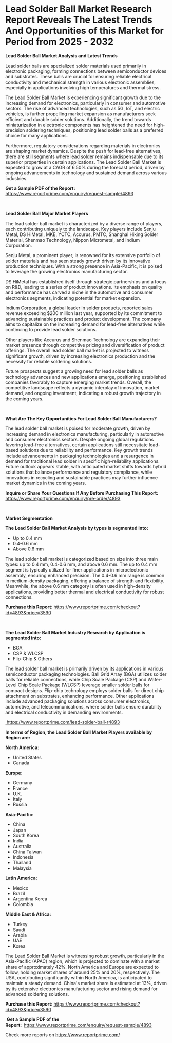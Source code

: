 <p><h1>Lead Solder Ball Market Research Report Reveals The Latest Trends And Opportunities of this Market for Period from 2025 - 2032</h1></p><p><strong>Lead Solder Ball Market Analysis and Latest Trends</strong></p>
<p><p>Lead solder balls are specialized solder materials used primarily in electronic packaging, forming connections between semiconductor devices and substrates. These balls are crucial for ensuring reliable electrical conductivity and mechanical strength in various electronic assemblies, especially in applications involving high temperatures and thermal stress.</p><p>The Lead Solder Ball Market is experiencing significant growth due to the increasing demand for electronics, particularly in consumer and automotive sectors. The rise of advanced technologies, such as 5G, IoT, and electric vehicles, is further propelling market expansion as manufacturers seek efficient and durable solder solutions. Additionally, the trend towards miniaturization in electronic components has heightened the need for high-precision soldering techniques, positioning lead solder balls as a preferred choice for many applications.</p><p>Furthermore, regulatory considerations regarding materials in electronics are shaping market dynamics. Despite the push for lead-free alternatives, there are still segments where lead solder remains indispensable due to its superior properties in certain applications. The Lead Solder Ball Market is expected to grow at a CAGR of 6.50% during the forecast period, driven by ongoing advancements in technology and sustained demand across various industries.</p></p>
<p><strong>Get a Sample PDF of the Report:&nbsp;</strong> <a href="https://www.reportprime.com/enquiry/request-sample/4893?utm_campaign=3291&utm_medium=2&utm_source=Github&utm_content=ia&utm_term=19032025&utm_id=lead-solder-ball">https://www.reportprime.com/enquiry/request-sample/4893</a></p>
<p>&nbsp;</p>
<p><strong>Lead Solder Ball Major Market Players</strong></p>
<p><p>The lead solder ball market is characterized by a diverse range of players, each contributing uniquely to the landscape. Key players include Senju Metal, DS HiMetal, MKE, YCTC, Accurus, PMTC, Shanghai Hiking Solder Material, Shenmao Technology, Nippon Micrometal, and Indium Corporation. </p><p>Senju Metal, a prominent player, is renowned for its extensive portfolio of solder materials and has seen steady growth driven by its innovative production techniques. With a strong presence in Asia-Pacific, it is poised to leverage the growing electronics manufacturing sector.</p><p>DS HiMetal has established itself through strategic partnerships and a focus on R&D, leading to a series of product innovations. Its emphasis on quality and performance has carved a niche in the automotive and consumer electronics segments, indicating potential for market expansion.</p><p>Indium Corporation, a global leader in solder products, reported sales revenue exceeding $200 million last year, supported by its commitment to advancing sustainable practices and product development. The company aims to capitalize on the increasing demand for lead-free alternatives while continuing to provide lead solder solutions.</p><p>Other players like Accurus and Shenmao Technology are expanding their market presence through competitive pricing and diversification of product offerings. The overall lead solder ball market is projected to witness significant growth, driven by increasing electronics production and the necessity for reliable soldering solutions.</p><p>Future prospects suggest a growing need for lead solder balls as technology advances and new applications emerge, positioning established companies favorably to capture emerging market trends. Overall, the competitive landscape reflects a dynamic interplay of innovation, market demand, and ongoing investment, indicating a robust growth trajectory in the coming years.</p></p>
<p>&nbsp;</p>
<p><strong>What Are The Key Opportunities For Lead Solder Ball Manufacturers?</strong></p>
<p><p>The lead solder ball market is poised for moderate growth, driven by increasing demand in electronics manufacturing, particularly in automotive and consumer electronics sectors. Despite ongoing global regulations favoring lead-free alternatives, certain applications still necessitate lead-based solutions due to reliability and performance. Key growth trends include advancements in packaging technologies and a resurgence in demand for traditional lead solder in specific high-reliability applications. Future outlook appears stable, with anticipated market shifts towards hybrid solutions that balance performance and regulatory compliance, while innovations in recycling and sustainable practices may further influence market dynamics in the coming years.</p></p>
<p><strong>Inquire or Share Your Questions If Any Before Purchasing This Report:</strong> <a href="https://www.reportprime.com/enquiry/pre-order/4893?utm_campaign=3291&utm_medium=2&utm_source=Github&utm_content=ia&utm_term=19032025&utm_id=lead-solder-ball">https://www.reportprime.com/enquiry/pre-order/4893</a></p>
<p>&nbsp;</p>
<p><strong>Market Segmentation</strong></p>
<p><strong>The Lead Solder Ball Market Analysis by types is segmented into:</strong></p>
<p><ul><li>Up to 0.4 mm</li><li>0.4-0.6 mm</li><li>Above 0.6 mm</li></ul></p>
<p><p>The lead solder ball market is categorized based on size into three main types: up to 0.4 mm, 0.4-0.6 mm, and above 0.6 mm. The up to 0.4 mm segment is typically utilized for finer applications in microelectronic assembly, ensuring enhanced precision. The 0.4-0.6 mm range is common in medium-density packaging, offering a balance of strength and flexibility. Meanwhile, the above 0.6 mm category is often used in high-density applications, providing better thermal and electrical conductivity for robust connections.</p></p>
<p><strong>Purchase this Report:&nbsp;</strong><a href="https://www.reportprime.com/checkout?id=4893&price=3590&utm_campaign=3291&utm_medium=2&utm_source=Github&utm_content=ia&utm_term=19032025&utm_id=lead-solder-ball">https://www.reportprime.com/checkout?id=4893&price=3590</a></p>
<p>&nbsp;</p>
<p><strong>The Lead Solder Ball Market Industry Research by Application is segmented into:</strong></p>
<p><ul><li>BGA</li><li>CSP & WLCSP</li><li>Flip-Chip & Others</li></ul></p>
<p><p>The lead solder ball market is primarily driven by its applications in various semiconductor packaging technologies. Ball Grid Array (BGA) utilizes solder balls for reliable connections, while Chip Scale Package (CSP) and Wafer-Level Chip Scale Package (WLCSP) leverage smaller solder balls for compact designs. Flip-chip technology employs solder balls for direct chip attachment on substrates, enhancing performance. Other applications include advanced packaging solutions across consumer electronics, automotive, and telecommunications, where solder balls ensure durability and electrical conductivity in demanding environments.</p></p>
<p><a href="https://www.reportprime.com/lead-solder-ball-r4893?utm_campaign=3291&utm_medium=2&utm_source=Github&utm_content=ia&utm_term=19032025&utm_id=lead-solder-ball">&nbsp;https://www.reportprime.com/lead-solder-ball-r4893</a></p>
<p><strong>In terms of Region, the Lead Solder Ball Market Players available by Region are:</strong></p>
<p>
    <p> <strong> North America: </strong>
        <ul>
            <li>United States</li>
            <li>Canada</li>
        </ul>
        </p> 
    <p> <strong> Europe: </strong>
        <ul>
            <li>Germany</li>
            <li>France</li>
            <li>U.K.</li>
            <li>Italy</li>
            <li>Russia</li>
        </ul>
        </p> 
    <p> <strong> Asia-Pacific: </strong>
        <ul>
            <li>China</li>
            <li>Japan</li>
            <li>South Korea</li>
            <li>India</li>
            <li>Australia</li>
            <li>China Taiwan</li>
            <li>Indonesia</li>
            <li>Thailand</li>
            <li>Malaysia</li>
        </ul>
        </p> 
    <p> <strong> Latin America: </strong>
        <ul>
            <li>Mexico</li>
            <li>Brazil</li>
            <li>Argentina Korea</li>
            <li>Colombia</li>
        </ul>
        </p> 
    <p> <strong> Middle East & Africa: </strong>
        <ul>
            <li>Turkey</li>
            <li>Saudi</li>
            <li>Arabia</li>
            <li>UAE</li>
            <li>Korea</li>
        </ul>
    </p>
    </p>
<p><p>The Lead Solder Ball Market is witnessing robust growth, particularly in the Asia-Pacific (APAC) region, which is projected to dominate with a market share of approximately 42%. North America and Europe are expected to follow, holding market shares of around 25% and 20%, respectively. The USA, contributing significantly within North America, is anticipated to maintain a steady demand. China's market share is estimated at 13%, driven by its extensive electronics manufacturing sector and rising demand for advanced soldering solutions.</p></p>
<p><strong>Purchase this Report: </strong><a href="https://www.reportprime.com/checkout?id=4893&price=3590&utm_campaign=3291&utm_medium=2&utm_source=Github&utm_content=ia&utm_term=19032025&utm_id=lead-solder-ball">https://www.reportprime.com/checkout?id=4893&price=3590</a></p>
<p>&nbsp;<strong>Get a Sample PDF of the Report:&nbsp;&nbsp;</strong><a href="https://www.reportprime.com/enquiry/request-sample/4893?utm_campaign=3291&utm_medium=2&utm_source=Github&utm_content=ia&utm_term=19032025&utm_id=lead-solder-ball">https://www.reportprime.com/enquiry/request-sample/4893</a></p>
<p><strong></strong></p>
<p>Check more reports on <a href="https://www.reportprime.com/?utm_campaign=3291&utm_medium=2&utm_source=Github&utm_content=ia&utm_term=19032025&utm_id=lead-solder-ball">https://www.reportprime.com/</a></p>